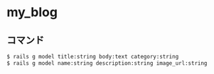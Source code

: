 # my_blog

## コマンド

```bash
$ rails g model title:string body:text category:string
$ rails g model name:string description:string image_url:string
```
